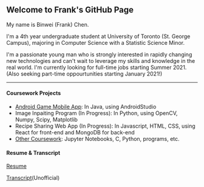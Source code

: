 ## Welcome to Frank's GitHub Page
My name is Binwei (Frank) Chen. 

I'm a 4th year undergraduate student at University of Toronto (St. George Campus), majoring in Computer Science with a Statistic Science Minor.

I'm a passionate young man who is strongly interested in rapidly changing new technologies and can't wait to leverage my skills and knowledge in the real world. I'm currently looking for full-time jobs starting Summer 2021. (Also seeking part-time oppourtunities starting January 2021!)

---

#### Coursework Projects
- [Android Game Mobile App](https://github.com/frankcbw/pages/tree/master/Java/GameCenter): In Java, using AndroidStudio
- Image Inpaiting Program (In Progress): In Python, using OpenCV, Numpy, Scipy, Matplotlib
- Recipe Sharing Web App (In Progress): In Javascript, HTML, CSS, using React for front-end and MongoDB for back-end
- [Other Coursework](https://github.com/frankcbw/projects): Jupyter Notebooks, C, Python, programs, etc.

#### Resume & Transcript
[Resume](https://github.com/frankcbw/files/blob/master/resume.pdf)

[Transcript](https://github.com/frankcbw/files/blob/master/transcript.pdf)(Unofficial)
